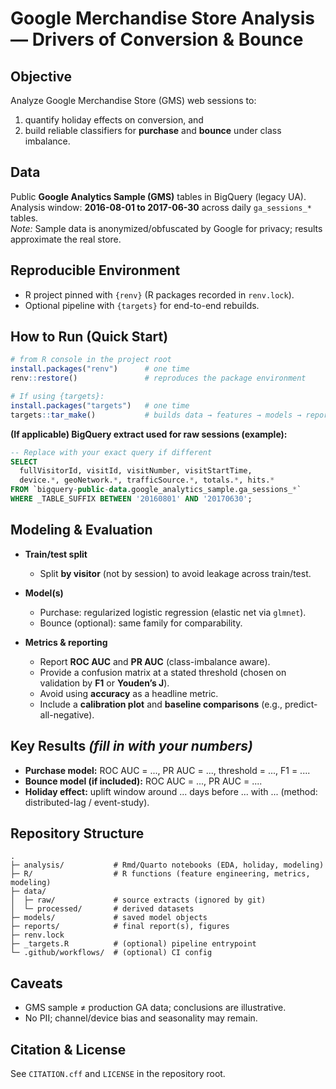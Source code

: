 
# Google Merchandise Store Analysis — Drivers of Conversion & Bounce

## Objective
Analyze Google Merchandise Store (GMS) web sessions to:
1) quantify holiday effects on conversion, and  
2) build reliable classifiers for **purchase** and **bounce** under class imbalance.

## Data
Public **Google Analytics Sample (GMS)** tables in BigQuery (legacy UA).  
Analysis window: **2016-08-01 to 2017-06-30** across daily `ga_sessions_*` tables.  
*Note:* Sample data is anonymized/obfuscated by Google for privacy; results approximate the real store.

## Reproducible Environment
- R project pinned with `{renv}` (R packages recorded in `renv.lock`).
- Optional pipeline with `{targets}` for end-to-end rebuilds.

## How to Run (Quick Start)

```r
# from R console in the project root
install.packages("renv")      # one time
renv::restore()               # reproduces the package environment

# If using {targets}:
install.packages("targets")   # one time
targets::tar_make()           # builds data → features → models → report
````

**(If applicable) BigQuery extract used for raw sessions (example):**

```sql
-- Replace with your exact query if different
SELECT
  fullVisitorId, visitId, visitNumber, visitStartTime,
  device.*, geoNetwork.*, trafficSource.*, totals.*, hits.*
FROM `bigquery-public-data.google_analytics_sample.ga_sessions_*`
WHERE _TABLE_SUFFIX BETWEEN '20160801' AND '20170630';
```

## Modeling & Evaluation

* **Train/test split**

  * Split **by visitor** (not by session) to avoid leakage across train/test.

* **Model(s)**

  * Purchase: regularized logistic regression (elastic net via `glmnet`).
  * Bounce (optional): same family for comparability.

* **Metrics & reporting**

  * Report **ROC AUC** and **PR AUC** (class-imbalance aware).
  * Provide a confusion matrix at a stated threshold (chosen on validation by **F1** or **Youden’s J**).
  * Avoid using **accuracy** as a headline metric.
  * Include a **calibration plot** and **baseline comparisons** (e.g., predict-all-negative).

## Key Results *(fill in with your numbers)*

* **Purchase model:** ROC AUC = ..., PR AUC = ..., threshold = ..., F1 = ....
* **Bounce model (if included):** ROC AUC = ..., PR AUC = ....
* **Holiday effect:** uplift window around ... days before ... with ... (method: distributed-lag / event-study).

## Repository Structure

```text
.
├─ analysis/           # Rmd/Quarto notebooks (EDA, holiday, modeling)
├─ R/                  # R functions (feature engineering, metrics, modeling)
├─ data/
│  ├─ raw/             # source extracts (ignored by git)
│  └─ processed/       # derived datasets
├─ models/             # saved model objects
├─ reports/            # final report(s), figures
├─ renv.lock
├─ _targets.R          # (optional) pipeline entrypoint
└─ .github/workflows/  # (optional) CI config
```

## Caveats

* GMS sample ≠ production GA data; conclusions are illustrative.
* No PII; channel/device bias and seasonality may remain.

## Citation & License

See `CITATION.cff` and `LICENSE` in the repository root.

```
```
